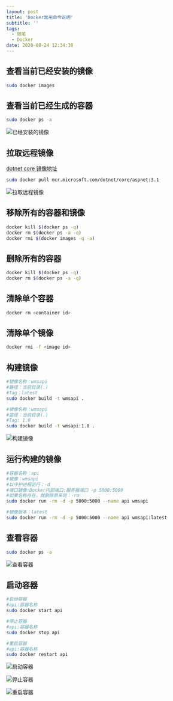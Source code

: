 ```yaml
---
layout: post
title: 'Docker常用命令说明'
subtitle: ''
tags:
  - 随笔
  - Docker
date: 2020-08-24 12:34:38
---
```


## 查看当前已经安装的镜像

```bash
sudo docker images
```

## 查看当前已经生成的容器

```bash
sudo docker ps -a
```

![已经安装的镜像](info1.png)

## 拉取远程镜像

[dotnet core 镜像地址](https://hub.docker.com/_/microsoft-dotnet-core)

```bash
sudo docker pull mcr.microsoft.com/dotnet/core/aspnet:3.1
```

![拉取远程镜像](pull1.png)

## 移除所有的容器和镜像

```bash
docker kill $(docker ps -q) 
docker rm $(docker ps -a -q) 
docker rmi $(docker images -q -a)
```

## 删除所有的容器

```bash
docker kill $(docker ps -q)
docker rm $(docker ps -a -q)
```

## 清除单个容器

```bash
docker rm <container id>
```

## 清除单个镜像

```bash
docker rmi -f <image id>
```

## 构建镜像

```bash
#镜像名称：wmsapi
#路径：当前目录(.)
#Tag：latest
sudo docker build -t wmsapi .

#镜像名称：wmsapi
#路径：当前目录(.)
#Tag: 1.0
sudo docker build -t wmsapi:1.0 .
```

![构建镜像](build1.png)

## 运行构建的镜像

```bash
#容器名称：api
#镜像：wmsapi
#以守护进程运行：-d
#端口镜像:Docker内部端口:服务器端口 -p 5000:5000
#如果名称存在，就删除原来的：-rm
sudo docker run -rm -d -p 5000:5000 --name api wmsapi

#镜像版本：latest
sudo docker run -rm -d -p 5000:5000 --name api wmsapi:latest
```

## 查看容器

```bash
sudo docker ps -a
```

![查看容器](ps1.png)

## 启动容器

```bash
#启动容器
#api:容器名称
sudo docker start api

#停止容器
#api:容器名称
sudo docker stop api

#重启容器
#api:容器名称
sudo docker restart api
```

![启动容器](start1.png)

![停止容器](stop1.png)

![重启容器](restart1.png)
